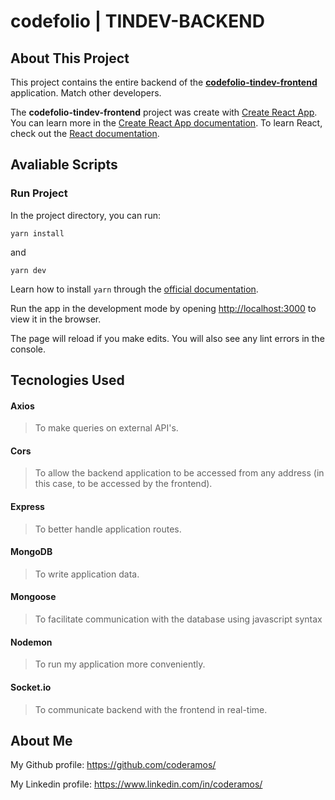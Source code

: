 # codefolio | TINDEV-BACKEND

## About This Project

This project contains the entire backend of the **[codefolio-tindev-frontend](https://github.com/coderamos/codefolio-tindev-frontend)** application. Match other developers.

The **codefolio-tindev-frontend** project was create with [Create React App](https://facebook.github.io/create-react-app/). You can learn more in the [Create React App documentation](https://facebook.github.io/create-react-app/docs/getting-started). To learn React, check out the [React documentation](https://reactjs.org/).

## Avaliable Scripts

### Run Project

In the project directory, you can run:

```
yarn install
```

and

```
yarn dev
```

Learn how to install `yarn` through the [official documentation](https://yarnpkg.com/pt-BR/docs/install).

Run the app in the development mode by opening [http://localhost:3000](http://localhost:3000) to view it in the browser.

The page will reload if you make edits. You will also see any lint errors in the console.

## Tecnologies Used

#### Axios

> To make queries on external API's.

#### Cors

> To allow the backend application to be accessed from any address (in this case, to be accessed by the frontend).

#### Express

> To better handle application routes.

#### MongoDB

> To write application data.

#### Mongoose

> To facilitate communication with the database using javascript syntax

#### Nodemon

> To run my application more conveniently.

#### Socket.io

> To communicate backend with the frontend in real-time.

## About Me

My Github profile: https://github.com/coderamos/

My Linkedin profile: https://www.linkedin.com/in/coderamos/
